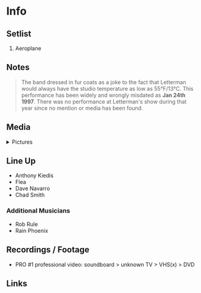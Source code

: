 # Info

## Setlist

1. Aeroplane

## Notes

> The band dressed in fur coats as a joke to the fact that Letterman would always have the studio temperature as low as 55°F/13°C.
This performance has been widely and wrongly misdated as **Jan 24th 1997**. There was no performance at Letterman's show during that year since no mention or media has been found.

## Media 

<details>
  <summary>Pictures</summary>
  <!--<img alt="Setlist" title="Setlist" src="_.jpg" height="200" />
  <img alt="Flyer" title="Flyer" src="_.jpg" height="200" />
  <img alt="Clipper" title="Clipper" src="_.jpg" height="200" />
  <img alt="Ticket" title="Ticket" src="_.jpg" height="200" />
  -->
</details>

## Line Up

* Anthony Kiedis
* Flea
* Dave Navarro
* Chad Smith

### Additional Musicians

* Rob Rule  
* Rain Phoenix

## Recordings / Footage

* PRO #1 professional video: soundboard > unknown TV > VHS(x) > DVD

## Links
